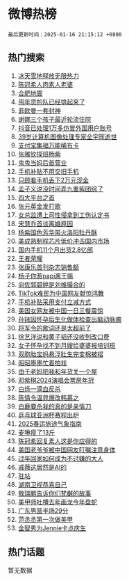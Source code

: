 # 微博热榜

`最后更新时间：2025-01-16 21:15:12 +0800`

## 热门搜索

1. [冰天雪地释放无限热力](https://m.weibo.cn/search?containerid=100103type%3D1%26t%3D10%26q%3D%23%E5%86%B0%E5%A4%A9%E9%9B%AA%E5%9C%B0%E9%87%8A%E6%94%BE%E6%97%A0%E9%99%90%E7%83%AD%E5%8A%9B%23&stream_entry_id=51&isnewpage=1&extparam=seat%3D1%26q%3D%2523%25E5%2586%25B0%25E5%25A4%25A9%25E9%259B%25AA%25E5%259C%25B0%25E9%2587%258A%25E6%2594%25BE%25E6%2597%25A0%25E9%2599%2590%25E7%2583%25AD%25E5%258A%259B%2523%26dgr%3D0%26filter_type%3Drealtimehot%26stream_entry_id%3D51%26c_type%3D51%26pos%3D0%26cate%3D10103%26display_time%3D1737033311%26pre_seqid%3D17370333110020119588813)
1. [陈冠希人肉素人老婆](https://m.weibo.cn/search?containerid=100103type%3D1%26t%3D10%26q%3D%23%E9%99%88%E5%86%A0%E5%B8%8C%E4%BA%BA%E8%82%89%E7%B4%A0%E4%BA%BA%E8%80%81%E5%A9%86%23&stream_entry_id=31&isnewpage=1&extparam=seat%3D1%26flag%3D1%26lcate%3D5001%26band_rank%3D1%26pos%3D0%26q%3D%2523%25E9%2599%2588%25E5%2586%25A0%25E5%25B8%258C%25E4%25BA%25BA%25E8%2582%2589%25E7%25B4%25A0%25E4%25BA%25BA%25E8%2580%2581%25E5%25A9%2586%2523%26dgr%3D0%26filter_type%3Drealtimehot%26realpos%3D1%26c_type%3D31%26stream_entry_id%3D31%26cate%3D5001%26display_time%3D1737033311%26pre_seqid%3D17370333110020119588813)
1. [合肥地震](https://m.weibo.cn/search?containerid=100103type%3D1%26t%3D10%26q%3D%E5%90%88%E8%82%A5%E5%9C%B0%E9%9C%87&stream_entry_id=31&isnewpage=1&extparam=seat%3D1%26flag%3D2%26lcate%3D5001%26band_rank%3D2%26pos%3D1%26q%3D%25E5%2590%2588%25E8%2582%25A5%25E5%259C%25B0%25E9%259C%2587%26dgr%3D0%26filter_type%3Drealtimehot%26realpos%3D2%26c_type%3D31%26stream_entry_id%3D31%26cate%3D5001%26display_time%3D1737033311%26pre_seqid%3D17370333110020119588813)
1. [囤年货的队已经排起来了](https://m.weibo.cn/search?containerid=100103type%3D1%26t%3D10%26q%3D%23%E5%9B%A4%E5%B9%B4%E8%B4%A7%E7%9A%84%E9%98%9F%E5%B7%B2%E7%BB%8F%E6%8E%92%E8%B5%B7%E6%9D%A5%E4%BA%86%23&stream_entry_id=31&isnewpage=1&extparam=seat%3D1%26flag%3D0%26lcate%3D5001%26band_rank%3D3%26pos%3D2%26q%3D%2523%25E5%259B%25A4%25E5%25B9%25B4%25E8%25B4%25A7%25E7%259A%2584%25E9%2598%259F%25E5%25B7%25B2%25E7%25BB%258F%25E6%258E%2592%25E8%25B5%25B7%25E6%259D%25A5%25E4%25BA%2586%2523%26dgr%3D0%26filter_type%3Drealtimehot%26realpos%3D3%26c_type%3D31%26stream_entry_id%3D31%26cate%3D5001%26display_time%3D1737033311%26pre_seqid%3D17370333110020119588813)
1. [菲欧曼一套封神](https://m.weibo.cn/search?containerid=100103type%3D1%26t%3D10%26q%3D%23%E8%8F%B2%E6%AC%A7%E6%9B%BC%E4%B8%80%E5%A5%97%E5%B0%81%E7%A5%9E%23&stream_entry_id=31&isnewpage=1&extparam=seat%3D1%26lcate%3D5001%26band_rank%3D4%26stream_entry_id%3D31%26pos%3D3%26is_ad_pos%3D1%26dgr%3D0%26filter_type%3Drealtimehot%26adid%3D272819%26c_type%3D31%26q%3D%2523%25E8%258F%25B2%25E6%25AC%25A7%25E6%259B%25BC%25E4%25B8%2580%25E5%25A5%2597%25E5%25B0%2581%25E7%25A5%259E%2523%26topic_ad%3D1%26cate%3D5001%26display_time%3D1737033311%26pre_seqid%3D17370333110020119588813)
1. [谢娜三个孩子最近轮流住院](https://m.weibo.cn/search?containerid=100103type%3D1%26t%3D10%26q%3D%23%E8%B0%A2%E5%A8%9C%E4%B8%89%E4%B8%AA%E5%AD%A9%E5%AD%90%E6%9C%80%E8%BF%91%E8%BD%AE%E6%B5%81%E4%BD%8F%E9%99%A2%23&stream_entry_id=31&isnewpage=1&extparam=seat%3D1%26flag%3D1%26lcate%3D5001%26band_rank%3D4%26pos%3D4%26q%3D%2523%25E8%25B0%25A2%25E5%25A8%259C%25E4%25B8%2589%25E4%25B8%25AA%25E5%25AD%25A9%25E5%25AD%2590%25E6%259C%2580%25E8%25BF%2591%25E8%25BD%25AE%25E6%25B5%2581%25E4%25BD%258F%25E9%2599%25A2%2523%26dgr%3D0%26filter_type%3Drealtimehot%26realpos%3D4%26c_type%3D31%26stream_entry_id%3D31%26cate%3D5001%26display_time%3D1737033311%26pre_seqid%3D17370333110020119588813)
1. [抖音已处理1万多仿冒外国用户账号](https://m.weibo.cn/search?containerid=100103type%3D1%26t%3D10%26q%3D%23%E6%8A%96%E9%9F%B3%E5%B7%B2%E5%A4%84%E7%90%861%E4%B8%87%E5%A4%9A%E4%BB%BF%E5%86%92%E5%A4%96%E5%9B%BD%E7%94%A8%E6%88%B7%E8%B4%A6%E5%8F%B7%23&stream_entry_id=31&isnewpage=1&extparam=seat%3D1%26flag%3D2%26lcate%3D5001%26band_rank%3D5%26pos%3D5%26q%3D%2523%25E6%258A%2596%25E9%259F%25B3%25E5%25B7%25B2%25E5%25A4%2584%25E7%2590%25861%25E4%25B8%2587%25E5%25A4%259A%25E4%25BB%25BF%25E5%2586%2592%25E5%25A4%2596%25E5%259B%25BD%25E7%2594%25A8%25E6%2588%25B7%25E8%25B4%25A6%25E5%258F%25B7%2523%26dgr%3D0%26filter_type%3Drealtimehot%26realpos%3D5%26c_type%3D31%26stream_entry_id%3D31%26cate%3D5001%26display_time%3D1737033311%26pre_seqid%3D17370333110020119588813)
1. [39岁计算机图像处理专家全宇晖逝世](https://m.weibo.cn/search?containerid=100103type%3D1%26t%3D10%26q%3D%2339%E5%B2%81%E8%AE%A1%E7%AE%97%E6%9C%BA%E5%9B%BE%E5%83%8F%E5%A4%84%E7%90%86%E4%B8%93%E5%AE%B6%E5%85%A8%E5%AE%87%E6%99%96%E9%80%9D%E4%B8%96%23&stream_entry_id=31&isnewpage=1&extparam=seat%3D1%26flag%3D0%26lcate%3D5001%26band_rank%3D6%26pos%3D6%26q%3D%252339%25E5%25B2%2581%25E8%25AE%25A1%25E7%25AE%2597%25E6%259C%25BA%25E5%259B%25BE%25E5%2583%258F%25E5%25A4%2584%25E7%2590%2586%25E4%25B8%2593%25E5%25AE%25B6%25E5%2585%25A8%25E5%25AE%2587%25E6%2599%2596%25E9%2580%259D%25E4%25B8%2596%2523%26dgr%3D0%26filter_type%3Drealtimehot%26realpos%3D6%26c_type%3D31%26stream_entry_id%3D31%26cate%3D5001%26display_time%3D1737033311%26pre_seqid%3D17370333110020119588813)
1. [支付宝集福万能稀有卡](https://m.weibo.cn/search?containerid=100103type%3D1%26t%3D10%26q%3D%23%E6%94%AF%E4%BB%98%E5%AE%9D%E9%9B%86%E7%A6%8F%E4%B8%87%E8%83%BD%E7%A8%80%E6%9C%89%E5%8D%A1%23&stream_entry_id=31&isnewpage=1&extparam=seat%3D1%26lcate%3D5001%26band_rank%3D7%26stream_entry_id%3D31%26pos%3D7%26is_ad_pos%3D1%26dgr%3D0%26filter_type%3Drealtimehot%26adid%3D272676%26c_type%3D31%26q%3D%2523%25E6%2594%25AF%25E4%25BB%2598%25E5%25AE%259D%25E9%259B%2586%25E7%25A6%258F%25E4%25B8%2587%25E8%2583%25BD%25E7%25A8%2580%25E6%259C%2589%25E5%258D%25A1%2523%26topic_ad%3D1%26cate%3D5001%26display_time%3D1737033311%26pre_seqid%3D17370333110020119588813)
1. [张雅钦探班杨紫](https://m.weibo.cn/search?containerid=100103type%3D1%26t%3D10%26q%3D%23%E5%BC%A0%E9%9B%85%E9%92%A6%E6%8E%A2%E7%8F%AD%E6%9D%A8%E7%B4%AB%23&stream_entry_id=31&isnewpage=1&extparam=seat%3D1%26flag%3D1%26lcate%3D5001%26band_rank%3D7%26pos%3D8%26q%3D%2523%25E5%25BC%25A0%25E9%259B%2585%25E9%2592%25A6%25E6%258E%25A2%25E7%258F%25AD%25E6%259D%25A8%25E7%25B4%25AB%2523%26dgr%3D0%26filter_type%3Drealtimehot%26realpos%3D7%26c_type%3D31%26stream_entry_id%3D31%26cate%3D5001%26display_time%3D1737033311%26pre_seqid%3D17370333110020119588813)
1. [鬼鬼当妈后首营业](https://m.weibo.cn/search?containerid=100103type%3D1%26t%3D10%26q%3D%23%E9%AC%BC%E9%AC%BC%E5%BD%93%E5%A6%88%E5%90%8E%E9%A6%96%E8%90%A5%E4%B8%9A%23&stream_entry_id=31&isnewpage=1&extparam=seat%3D1%26flag%3D1%26lcate%3D5001%26band_rank%3D8%26pos%3D9%26q%3D%2523%25E9%25AC%25BC%25E9%25AC%25BC%25E5%25BD%2593%25E5%25A6%2588%25E5%2590%258E%25E9%25A6%2596%25E8%2590%25A5%25E4%25B8%259A%2523%26dgr%3D0%26filter_type%3Drealtimehot%26realpos%3D8%26c_type%3D31%26stream_entry_id%3D31%26cate%3D5001%26display_time%3D1737033311%26pre_seqid%3D17370333110020119588813)
1. [手机补贴不用交旧手机](https://m.weibo.cn/search?containerid=100103type%3D1%26t%3D10%26q%3D%23%E6%89%8B%E6%9C%BA%E8%A1%A5%E8%B4%B4%E4%B8%8D%E7%94%A8%E4%BA%A4%E6%97%A7%E6%89%8B%E6%9C%BA%23&stream_entry_id=31&isnewpage=1&extparam=seat%3D1%26flag%3D0%26lcate%3D5001%26band_rank%3D9%26pos%3D10%26q%3D%2523%25E6%2589%258B%25E6%259C%25BA%25E8%25A1%25A5%25E8%25B4%25B4%25E4%25B8%258D%25E7%2594%25A8%25E4%25BA%25A4%25E6%2597%25A7%25E6%2589%258B%25E6%259C%25BA%2523%26dgr%3D0%26filter_type%3Drealtimehot%26realpos%3D9%26c_type%3D31%26stream_entry_id%3D31%26cate%3D5001%26display_time%3D1737033311%26pre_seqid%3D17370333110020119588813)
1. [只顾看手机丢下2万元现金](https://m.weibo.cn/search?containerid=100103type%3D1%26t%3D10%26q%3D%23%E5%8F%AA%E9%A1%BE%E7%9C%8B%E6%89%8B%E6%9C%BA%E4%B8%A2%E4%B8%8B2%E4%B8%87%E5%85%83%E7%8E%B0%E9%87%91%23&stream_entry_id=31&isnewpage=1&extparam=seat%3D1%26flag%3D1%26lcate%3D5001%26band_rank%3D10%26pos%3D11%26q%3D%2523%25E5%258F%25AA%25E9%25A1%25BE%25E7%259C%258B%25E6%2589%258B%25E6%259C%25BA%25E4%25B8%25A2%25E4%25B8%258B2%25E4%25B8%2587%25E5%2585%2583%25E7%258E%25B0%25E9%2587%2591%2523%26dgr%3D0%26filter_type%3Drealtimehot%26realpos%3D10%26c_type%3D31%26stream_entry_id%3D31%26cate%3D5001%26display_time%3D1737033311%26pre_seqid%3D17370333110020119588813)
1. [孟子义说没时间弄九重紫团综了](https://m.weibo.cn/search?containerid=100103type%3D1%26t%3D10%26q%3D%23%E5%AD%9F%E5%AD%90%E4%B9%89%E8%AF%B4%E6%B2%A1%E6%97%B6%E9%97%B4%E5%BC%84%E4%B9%9D%E9%87%8D%E7%B4%AB%E5%9B%A2%E7%BB%BC%E4%BA%86%23&stream_entry_id=31&isnewpage=1&extparam=seat%3D1%26flag%3D2%26lcate%3D5001%26band_rank%3D11%26pos%3D12%26q%3D%2523%25E5%25AD%259F%25E5%25AD%2590%25E4%25B9%2589%25E8%25AF%25B4%25E6%25B2%25A1%25E6%2597%25B6%25E9%2597%25B4%25E5%25BC%2584%25E4%25B9%259D%25E9%2587%258D%25E7%25B4%25AB%25E5%259B%25A2%25E7%25BB%25BC%25E4%25BA%2586%2523%26dgr%3D0%26filter_type%3Drealtimehot%26realpos%3D11%26c_type%3D31%26stream_entry_id%3D31%26cate%3D5001%26display_time%3D1737033311%26pre_seqid%3D17370333110020119588813)
1. [四大平台之首](https://m.weibo.cn/search?containerid=100103type%3D1%26t%3D10%26q%3D%23%E5%9B%9B%E5%A4%A7%E5%B9%B3%E5%8F%B0%E4%B9%8B%E9%A6%96%23&stream_entry_id=31&isnewpage=1&extparam=seat%3D1%26flag%3D1%26lcate%3D5001%26band_rank%3D12%26pos%3D13%26q%3D%2523%25E5%259B%259B%25E5%25A4%25A7%25E5%25B9%25B3%25E5%258F%25B0%25E4%25B9%258B%25E9%25A6%2596%2523%26dgr%3D0%26filter_type%3Drealtimehot%26realpos%3D12%26c_type%3D31%26stream_entry_id%3D31%26cate%3D5001%26display_time%3D1737033311%26pre_seqid%3D17370333110020119588813)
1. [张元英金发打歌](https://m.weibo.cn/search?containerid=100103type%3D1%26t%3D10%26q%3D%23%E5%BC%A0%E5%85%83%E8%8B%B1%E9%87%91%E5%8F%91%E6%89%93%E6%AD%8C%23&stream_entry_id=31&isnewpage=1&extparam=seat%3D1%26flag%3D0%26lcate%3D5001%26band_rank%3D13%26pos%3D14%26q%3D%2523%25E5%25BC%25A0%25E5%2585%2583%25E8%258B%25B1%25E9%2587%2591%25E5%258F%2591%25E6%2589%2593%25E6%25AD%258C%2523%26dgr%3D0%26filter_type%3Drealtimehot%26realpos%3D13%26c_type%3D31%26stream_entry_id%3D31%26cate%3D5001%26display_time%3D1737033311%26pre_seqid%3D17370333110020119588813)
1. [女总监遭上司性侵拿到工伤认定书](https://m.weibo.cn/search?containerid=100103type%3D1%26t%3D10%26q%3D%23%E5%A5%B3%E6%80%BB%E7%9B%91%E9%81%AD%E4%B8%8A%E5%8F%B8%E6%80%A7%E4%BE%B5%E6%8B%BF%E5%88%B0%E5%B7%A5%E4%BC%A4%E8%AE%A4%E5%AE%9A%E4%B9%A6%23&stream_entry_id=31&isnewpage=1&extparam=seat%3D1%26flag%3D0%26lcate%3D5001%26band_rank%3D14%26pos%3D15%26q%3D%2523%25E5%25A5%25B3%25E6%2580%25BB%25E7%259B%2591%25E9%2581%25AD%25E4%25B8%258A%25E5%258F%25B8%25E6%2580%25A7%25E4%25BE%25B5%25E6%258B%25BF%25E5%2588%25B0%25E5%25B7%25A5%25E4%25BC%25A4%25E8%25AE%25A4%25E5%25AE%259A%25E4%25B9%25A6%2523%26dgr%3D0%26filter_type%3Drealtimehot%26realpos%3D14%26c_type%3D31%26stream_entry_id%3D31%26cate%3D5001%26display_time%3D1737033311%26pre_seqid%3D17370333110020119588813)
1. [宋慧乔首谈离婚原因](https://m.weibo.cn/search?containerid=100103type%3D1%26t%3D10%26q%3D%23%E5%AE%8B%E6%85%A7%E4%B9%94%E9%A6%96%E8%B0%88%E7%A6%BB%E5%A9%9A%E5%8E%9F%E5%9B%A0%23&stream_entry_id=31&isnewpage=1&extparam=seat%3D1%26flag%3D1%26lcate%3D5001%26band_rank%3D15%26pos%3D16%26q%3D%2523%25E5%25AE%258B%25E6%2585%25A7%25E4%25B9%2594%25E9%25A6%2596%25E8%25B0%2588%25E7%25A6%25BB%25E5%25A9%259A%25E5%258E%259F%25E5%259B%25A0%2523%26dgr%3D0%26filter_type%3Drealtimehot%26realpos%3D15%26c_type%3D31%26stream_entry_id%3D31%26cate%3D5001%26display_time%3D1737033311%26pre_seqid%3D17370333110020119588813)
1. [杨紫国色芳华带火洛阳牡丹酥](https://m.weibo.cn/search?containerid=100103type%3D1%26t%3D10%26q%3D%23%E6%9D%A8%E7%B4%AB%E5%9B%BD%E8%89%B2%E8%8A%B3%E5%8D%8E%E5%B8%A6%E7%81%AB%E6%B4%9B%E9%98%B3%E7%89%A1%E4%B8%B9%E9%85%A5%23&stream_entry_id=31&isnewpage=1&extparam=seat%3D1%26flag%3D0%26lcate%3D5001%26band_rank%3D16%26pos%3D17%26q%3D%2523%25E6%259D%25A8%25E7%25B4%25AB%25E5%259B%25BD%25E8%2589%25B2%25E8%258A%25B3%25E5%258D%258E%25E5%25B8%25A6%25E7%2581%25AB%25E6%25B4%259B%25E9%2598%25B3%25E7%2589%25A1%25E4%25B8%25B9%25E9%2585%25A5%2523%26dgr%3D0%26filter_type%3Drealtimehot%26realpos%3D16%26c_type%3D31%26stream_entry_id%3D31%26cate%3D5001%26display_time%3D1737033311%26pre_seqid%3D17370333110020119588813)
1. [美成熟制程芯片低价冲击国内市场](https://m.weibo.cn/search?containerid=100103type%3D1%26t%3D10%26q%3D%23%E7%BE%8E%E6%88%90%E7%86%9F%E5%88%B6%E7%A8%8B%E8%8A%AF%E7%89%87%E4%BD%8E%E4%BB%B7%E5%86%B2%E5%87%BB%E5%9B%BD%E5%86%85%E5%B8%82%E5%9C%BA%23&stream_entry_id=31&isnewpage=1&extparam=seat%3D1%26flag%3D0%26lcate%3D5001%26band_rank%3D17%26pos%3D18%26q%3D%2523%25E7%25BE%258E%25E6%2588%2590%25E7%2586%259F%25E5%2588%25B6%25E7%25A8%258B%25E8%258A%25AF%25E7%2589%2587%25E4%25BD%258E%25E4%25BB%25B7%25E5%2586%25B2%25E5%2587%25BB%25E5%259B%25BD%25E5%2586%2585%25E5%25B8%2582%25E5%259C%25BA%2523%26dgr%3D0%26filter_type%3Drealtimehot%26realpos%3D17%26c_type%3D31%26stream_entry_id%3D31%26cate%3D5001%26display_time%3D1737033311%26pre_seqid%3D17370333110020119588813)
1. [国内手机11个月出货2.8亿部](https://m.weibo.cn/search?containerid=100103type%3D1%26t%3D10%26q%3D%23%E5%9B%BD%E5%86%85%E6%89%8B%E6%9C%BA11%E4%B8%AA%E6%9C%88%E5%87%BA%E8%B4%A72.8%E4%BA%BF%E9%83%A8%23&stream_entry_id=31&isnewpage=1&extparam=seat%3D1%26flag%3D0%26lcate%3D5001%26band_rank%3D18%26pos%3D19%26q%3D%2523%25E5%259B%25BD%25E5%2586%2585%25E6%2589%258B%25E6%259C%25BA11%25E4%25B8%25AA%25E6%259C%2588%25E5%2587%25BA%25E8%25B4%25A72.8%25E4%25BA%25BF%25E9%2583%25A8%2523%26dgr%3D0%26filter_type%3Drealtimehot%26realpos%3D18%26c_type%3D31%26stream_entry_id%3D31%26cate%3D5001%26display_time%3D1737033311%26pre_seqid%3D17370333110020119588813)
1. [王者荣耀](https://m.weibo.cn/search?containerid=100103type%3D1%26t%3D10%26q%3D%E7%8E%8B%E8%80%85%E8%8D%A3%E8%80%80&stream_entry_id=31&isnewpage=1&extparam=seat%3D1%26flag%3D0%26lcate%3D5001%26band_rank%3D19%26pos%3D20%26q%3D%25E7%258E%258B%25E8%2580%2585%25E8%258D%25A3%25E8%2580%2580%26dgr%3D0%26filter_type%3Drealtimehot%26realpos%3D19%26c_type%3D31%26stream_entry_id%3D31%26cate%3D5001%26display_time%3D1737033311%26pre_seqid%3D17370333110020119588813)
1. [张康乐首刊杂志销售额](https://m.weibo.cn/search?containerid=100103type%3D1%26t%3D10%26q%3D%23%E5%BC%A0%E5%BA%B7%E4%B9%90%E9%A6%96%E5%88%8A%E6%9D%82%E5%BF%97%E9%94%80%E5%94%AE%E9%A2%9D%23&stream_entry_id=31&isnewpage=1&extparam=seat%3D1%26flag%3D1%26lcate%3D5001%26band_rank%3D20%26pos%3D21%26q%3D%2523%25E5%25BC%25A0%25E5%25BA%25B7%25E4%25B9%2590%25E9%25A6%2596%25E5%2588%258A%25E6%259D%2582%25E5%25BF%2597%25E9%2594%2580%25E5%2594%25AE%25E9%25A2%259D%2523%26dgr%3D0%26filter_type%3Drealtimehot%26realpos%3D20%26c_type%3D31%26stream_entry_id%3D31%26cate%3D5001%26display_time%3D1737033311%26pre_seqid%3D17370333110020119588813)
1. [杨子你惹papi酱干嘛](https://m.weibo.cn/search?containerid=100103type%3D1%26t%3D10%26q%3D%23%E6%9D%A8%E5%AD%90%E4%BD%A0%E6%83%B9papi%E9%85%B1%E5%B9%B2%E5%98%9B%23&stream_entry_id=31&isnewpage=1&extparam=seat%3D1%26flag%3D2%26lcate%3D5001%26band_rank%3D21%26pos%3D22%26q%3D%2523%25E6%259D%25A8%25E5%25AD%2590%25E4%25BD%25A0%25E6%2583%25B9papi%25E9%2585%25B1%25E5%25B9%25B2%25E5%2598%259B%2523%26dgr%3D0%26filter_type%3Drealtimehot%26realpos%3D21%26c_type%3D31%26stream_entry_id%3D31%26cate%3D5001%26display_time%3D1737033311%26pre_seqid%3D17370333110020119588813)
1. [向佐郭碧婷是刘维撮合的](https://m.weibo.cn/search?containerid=100103type%3D1%26t%3D10%26q%3D%E5%90%91%E4%BD%90%E9%83%AD%E7%A2%A7%E5%A9%B7%E6%98%AF%E5%88%98%E7%BB%B4%E6%92%AE%E5%90%88%E7%9A%84&stream_entry_id=31&isnewpage=1&extparam=seat%3D1%26flag%3D1%26lcate%3D5001%26band_rank%3D22%26pos%3D23%26q%3D%25E5%2590%2591%25E4%25BD%2590%25E9%2583%25AD%25E7%25A2%25A7%25E5%25A9%25B7%25E6%2598%25AF%25E5%2588%2598%25E7%25BB%25B4%25E6%2592%25AE%25E5%2590%2588%25E7%259A%2584%26dgr%3D0%26filter_type%3Drealtimehot%26realpos%3D22%26c_type%3D31%26stream_entry_id%3D31%26cate%3D5001%26display_time%3D1737033311%26pre_seqid%3D17370333110020119588813)
1. [TikTok难民为中国网友献惊鸿舞](https://m.weibo.cn/search?containerid=100103type%3D1%26t%3D10%26q%3D%23TikTok%E9%9A%BE%E6%B0%91%E4%B8%BA%E4%B8%AD%E5%9B%BD%E7%BD%91%E5%8F%8B%E7%8C%AE%E6%83%8A%E9%B8%BF%E8%88%9E%23&stream_entry_id=31&isnewpage=1&extparam=seat%3D1%26flag%3D1%26lcate%3D5001%26band_rank%3D23%26pos%3D24%26q%3D%2523TikTok%25E9%259A%25BE%25E6%25B0%2591%25E4%25B8%25BA%25E4%25B8%25AD%25E5%259B%25BD%25E7%25BD%2591%25E5%258F%258B%25E7%258C%25AE%25E6%2583%258A%25E9%25B8%25BF%25E8%2588%259E%2523%26dgr%3D0%26filter_type%3Drealtimehot%26realpos%3D23%26c_type%3D31%26stream_entry_id%3D31%26cate%3D5001%26display_time%3D1737033311%26pre_seqid%3D17370333110020119588813)
1. [手机补贴采用支付立减方式](https://m.weibo.cn/search?containerid=100103type%3D1%26t%3D10%26q%3D%23%E6%89%8B%E6%9C%BA%E8%A1%A5%E8%B4%B4%E9%87%87%E7%94%A8%E6%94%AF%E4%BB%98%E7%AB%8B%E5%87%8F%E6%96%B9%E5%BC%8F%23&stream_entry_id=31&isnewpage=1&extparam=seat%3D1%26flag%3D0%26lcate%3D5001%26band_rank%3D24%26pos%3D25%26q%3D%2523%25E6%2589%258B%25E6%259C%25BA%25E8%25A1%25A5%25E8%25B4%25B4%25E9%2587%2587%25E7%2594%25A8%25E6%2594%25AF%25E4%25BB%2598%25E7%25AB%258B%25E5%2587%258F%25E6%2596%25B9%25E5%25BC%258F%2523%26dgr%3D0%26filter_type%3Drealtimehot%26realpos%3D24%26c_type%3D31%26stream_entry_id%3D31%26cate%3D5001%26display_time%3D1737033311%26pre_seqid%3D17370333110020119588813)
1. [美国女网友被中国一日三餐震惊](https://m.weibo.cn/search?containerid=100103type%3D1%26t%3D10%26q%3D%23%E7%BE%8E%E5%9B%BD%E5%A5%B3%E7%BD%91%E5%8F%8B%E8%A2%AB%E4%B8%AD%E5%9B%BD%E4%B8%80%E6%97%A5%E4%B8%89%E9%A4%90%E9%9C%87%E6%83%8A%23&stream_entry_id=31&isnewpage=1&extparam=seat%3D1%26flag%3D0%26lcate%3D5001%26band_rank%3D25%26pos%3D26%26q%3D%2523%25E7%25BE%258E%25E5%259B%25BD%25E5%25A5%25B3%25E7%25BD%2591%25E5%258F%258B%25E8%25A2%25AB%25E4%25B8%25AD%25E5%259B%25BD%25E4%25B8%2580%25E6%2597%25A5%25E4%25B8%2589%25E9%25A4%2590%25E9%259C%2587%25E6%2583%258A%2523%26dgr%3D0%26filter_type%3Drealtimehot%26realpos%3D25%26c_type%3D31%26stream_entry_id%3D31%26cate%3D5001%26display_time%3D1737033311%26pre_seqid%3D17370333110020119588813)
1. [孙铱因怀孕后生化做体检查出脑动脉瘤](https://m.weibo.cn/search?containerid=100103type%3D1%26t%3D10%26q%3D%23%E5%AD%99%E9%93%B1%E5%9B%A0%E6%80%80%E5%AD%95%E5%90%8E%E7%94%9F%E5%8C%96%E5%81%9A%E4%BD%93%E6%A3%80%E6%9F%A5%E5%87%BA%E8%84%91%E5%8A%A8%E8%84%89%E7%98%A4%23&stream_entry_id=31&isnewpage=1&extparam=seat%3D1%26flag%3D0%26lcate%3D5001%26band_rank%3D26%26pos%3D27%26q%3D%2523%25E5%25AD%2599%25E9%2593%25B1%25E5%259B%25A0%25E6%2580%2580%25E5%25AD%2595%25E5%2590%258E%25E7%2594%259F%25E5%258C%2596%25E5%2581%259A%25E4%25BD%2593%25E6%25A3%2580%25E6%259F%25A5%25E5%2587%25BA%25E8%2584%2591%25E5%258A%25A8%25E8%2584%2589%25E7%2598%25A4%2523%26dgr%3D0%26filter_type%3Drealtimehot%26realpos%3D26%26c_type%3D31%26stream_entry_id%3D31%26cate%3D5001%26display_time%3D1737033311%26pre_seqid%3D17370333110020119588813)
1. [将军令的歌词还是太超前了](https://m.weibo.cn/search?containerid=100103type%3D1%26t%3D10%26q%3D%E5%B0%86%E5%86%9B%E4%BB%A4%E7%9A%84%E6%AD%8C%E8%AF%8D%E8%BF%98%E6%98%AF%E5%A4%AA%E8%B6%85%E5%89%8D%E4%BA%86&stream_entry_id=31&isnewpage=1&extparam=seat%3D1%26flag%3D1%26lcate%3D5001%26band_rank%3D27%26pos%3D28%26q%3D%25E5%25B0%2586%25E5%2586%259B%25E4%25BB%25A4%25E7%259A%2584%25E6%25AD%258C%25E8%25AF%258D%25E8%25BF%2598%25E6%2598%25AF%25E5%25A4%25AA%25E8%25B6%2585%25E5%2589%258D%25E4%25BA%2586%26dgr%3D0%26filter_type%3Drealtimehot%26realpos%3D27%26c_type%3D31%26stream_entry_id%3D31%26cate%3D5001%26display_time%3D1737033311%26pre_seqid%3D17370333110020119588813)
1. [徐艺洋说和黄子韬还没收到改口费](https://m.weibo.cn/search?containerid=100103type%3D1%26t%3D10%26q%3D%23%E5%BE%90%E8%89%BA%E6%B4%8B%E8%AF%B4%E5%92%8C%E9%BB%84%E5%AD%90%E9%9F%AC%E8%BF%98%E6%B2%A1%E6%94%B6%E5%88%B0%E6%94%B9%E5%8F%A3%E8%B4%B9%23&stream_entry_id=31&isnewpage=1&extparam=seat%3D1%26flag%3D0%26lcate%3D5001%26band_rank%3D28%26pos%3D29%26q%3D%2523%25E5%25BE%2590%25E8%2589%25BA%25E6%25B4%258B%25E8%25AF%25B4%25E5%2592%258C%25E9%25BB%2584%25E5%25AD%2590%25E9%259F%25AC%25E8%25BF%2598%25E6%25B2%25A1%25E6%2594%25B6%25E5%2588%25B0%25E6%2594%25B9%25E5%258F%25A3%25E8%25B4%25B9%2523%26dgr%3D0%26filter_type%3Drealtimehot%26realpos%3D28%26c_type%3D31%26stream_entry_id%3D31%26cate%3D5001%26display_time%3D1737033311%26pre_seqid%3D17370333110020119588813)
1. [女子怀孕找不到月嫂给婆婆报培训班](https://m.weibo.cn/search?containerid=100103type%3D1%26t%3D10%26q%3D%23%E5%A5%B3%E5%AD%90%E6%80%80%E5%AD%95%E6%89%BE%E4%B8%8D%E5%88%B0%E6%9C%88%E5%AB%82%E7%BB%99%E5%A9%86%E5%A9%86%E6%8A%A5%E5%9F%B9%E8%AE%AD%E7%8F%AD%23&stream_entry_id=31&isnewpage=1&extparam=seat%3D1%26flag%3D1%26lcate%3D5001%26band_rank%3D29%26pos%3D30%26q%3D%2523%25E5%25A5%25B3%25E5%25AD%2590%25E6%2580%2580%25E5%25AD%2595%25E6%2589%25BE%25E4%25B8%258D%25E5%2588%25B0%25E6%259C%2588%25E5%25AB%2582%25E7%25BB%2599%25E5%25A9%2586%25E5%25A9%2586%25E6%258A%25A5%25E5%259F%25B9%25E8%25AE%25AD%25E7%258F%25AD%2523%26dgr%3D0%26filter_type%3Drealtimehot%26realpos%3D29%26c_type%3D31%26stream_entry_id%3D31%26cate%3D5001%26display_time%3D1737033311%26pre_seqid%3D17370333110020119588813)
1. [双胞胎宝妈悬浮肚生完变棉被褶](https://m.weibo.cn/search?containerid=100103type%3D1%26t%3D10%26q%3D%23%E5%8F%8C%E8%83%9E%E8%83%8E%E5%AE%9D%E5%A6%88%E6%82%AC%E6%B5%AE%E8%82%9A%E7%94%9F%E5%AE%8C%E5%8F%98%E6%A3%89%E8%A2%AB%E8%A4%B6%23&stream_entry_id=31&isnewpage=1&extparam=seat%3D1%26flag%3D0%26lcate%3D5001%26band_rank%3D30%26pos%3D31%26q%3D%2523%25E5%258F%258C%25E8%2583%259E%25E8%2583%258E%25E5%25AE%259D%25E5%25A6%2588%25E6%2582%25AC%25E6%25B5%25AE%25E8%2582%259A%25E7%2594%259F%25E5%25AE%258C%25E5%258F%2598%25E6%25A3%2589%25E8%25A2%25AB%25E8%25A4%25B6%2523%26dgr%3D0%26filter_type%3Drealtimehot%26realpos%3D30%26c_type%3D31%26stream_entry_id%3D31%26cate%3D5001%26display_time%3D1737033311%26pre_seqid%3D17370333110020119588813)
1. [昭昭墨墨忙着拍戏](https://m.weibo.cn/search?containerid=100103type%3D1%26t%3D10%26q%3D%23%E6%98%AD%E6%98%AD%E5%A2%A8%E5%A2%A8%E5%BF%99%E7%9D%80%E6%8B%8D%E6%88%8F%23&stream_entry_id=31&isnewpage=1&extparam=seat%3D1%26flag%3D1%26lcate%3D5001%26band_rank%3D31%26pos%3D32%26q%3D%2523%25E6%2598%25AD%25E6%2598%25AD%25E5%25A2%25A8%25E5%25A2%25A8%25E5%25BF%2599%25E7%259D%2580%25E6%258B%258D%25E6%2588%258F%2523%26dgr%3D0%26filter_type%3Drealtimehot%26realpos%3D31%26c_type%3D31%26stream_entry_id%3D31%26cate%3D5001%26display_time%3D1737033311%26pre_seqid%3D17370333110020119588813)
1. [由于老妈把我和年货关一个屋](https://m.weibo.cn/search?containerid=100103type%3D1%26t%3D10%26q%3D%23%E7%94%B1%E4%BA%8E%E8%80%81%E5%A6%88%E6%8A%8A%E6%88%91%E5%92%8C%E5%B9%B4%E8%B4%A7%E5%85%B3%E4%B8%80%E4%B8%AA%E5%B1%8B%23&stream_entry_id=31&isnewpage=1&extparam=seat%3D1%26flag%3D1%26lcate%3D5001%26band_rank%3D32%26pos%3D33%26q%3D%2523%25E7%2594%25B1%25E4%25BA%258E%25E8%2580%2581%25E5%25A6%2588%25E6%258A%258A%25E6%2588%2591%25E5%2592%258C%25E5%25B9%25B4%25E8%25B4%25A7%25E5%2585%25B3%25E4%25B8%2580%25E4%25B8%25AA%25E5%25B1%258B%2523%26dgr%3D0%26filter_type%3Drealtimehot%26realpos%3D32%26c_type%3D31%26stream_entry_id%3D31%26cate%3D5001%26display_time%3D1737033311%26pre_seqid%3D17370333110020119588813)
1. [邓紫棋2024演唱会票房年冠](https://m.weibo.cn/search?containerid=100103type%3D1%26t%3D10%26q%3D%23%E9%82%93%E7%B4%AB%E6%A3%8B2024%E6%BC%94%E5%94%B1%E4%BC%9A%E7%A5%A8%E6%88%BF%E5%B9%B4%E5%86%A0%23&stream_entry_id=31&isnewpage=1&extparam=seat%3D1%26flag%3D1%26lcate%3D5001%26band_rank%3D33%26pos%3D34%26q%3D%2523%25E9%2582%2593%25E7%25B4%25AB%25E6%25A3%258B2024%25E6%25BC%2594%25E5%2594%25B1%25E4%25BC%259A%25E7%25A5%25A8%25E6%2588%25BF%25E5%25B9%25B4%25E5%2586%25A0%2523%26dgr%3D0%26filter_type%3Drealtimehot%26realpos%3D33%26c_type%3D31%26stream_entry_id%3D31%26cate%3D5001%26display_time%3D1737033311%26pre_seqid%3D17370333110020119588813)
1. [白烁一滴血反杀](https://m.weibo.cn/search?containerid=100103type%3D1%26t%3D10%26q%3D%E7%99%BD%E7%83%81%E4%B8%80%E6%BB%B4%E8%A1%80%E5%8F%8D%E6%9D%80&stream_entry_id=31&isnewpage=1&extparam=seat%3D1%26flag%3D1%26lcate%3D5001%26band_rank%3D34%26pos%3D35%26q%3D%25E7%2599%25BD%25E7%2583%2581%25E4%25B8%2580%25E6%25BB%25B4%25E8%25A1%2580%25E5%258F%258D%25E6%259D%2580%26dgr%3D0%26filter_type%3Drealtimehot%26realpos%3D34%26c_type%3D31%26stream_entry_id%3D31%26cate%3D5001%26display_time%3D1737033311%26pre_seqid%3D17370333110020119588813)
1. [陈情令温晁爆改韩慕之](https://m.weibo.cn/search?containerid=100103type%3D1%26t%3D10%26q%3D%E9%99%88%E6%83%85%E4%BB%A4%E6%B8%A9%E6%99%81%E7%88%86%E6%94%B9%E9%9F%A9%E6%85%95%E4%B9%8B&stream_entry_id=31&isnewpage=1&extparam=seat%3D1%26flag%3D0%26lcate%3D5001%26band_rank%3D35%26pos%3D36%26q%3D%25E9%2599%2588%25E6%2583%2585%25E4%25BB%25A4%25E6%25B8%25A9%25E6%2599%2581%25E7%2588%2586%25E6%2594%25B9%25E9%259F%25A9%25E6%2585%2595%25E4%25B9%258B%26dgr%3D0%26filter_type%3Drealtimehot%26realpos%3D35%26c_type%3D31%26stream_entry_id%3D31%26cate%3D5001%26display_time%3D1737033311%26pre_seqid%3D17370333110020119588813)
1. [白鹿要杀我的真的是亲情刀](https://m.weibo.cn/search?containerid=100103type%3D1%26t%3D10%26q%3D%23%E7%99%BD%E9%B9%BF%E8%A6%81%E6%9D%80%E6%88%91%E7%9A%84%E7%9C%9F%E7%9A%84%E6%98%AF%E4%BA%B2%E6%83%85%E5%88%80%23&stream_entry_id=31&isnewpage=1&extparam=seat%3D1%26flag%3D0%26lcate%3D5001%26band_rank%3D36%26pos%3D37%26q%3D%2523%25E7%2599%25BD%25E9%25B9%25BF%25E8%25A6%2581%25E6%259D%2580%25E6%2588%2591%25E7%259A%2584%25E7%259C%259F%25E7%259A%2584%25E6%2598%25AF%25E4%25BA%25B2%25E6%2583%2585%25E5%2588%2580%2523%26dgr%3D0%26filter_type%3Drealtimehot%26realpos%3D36%26c_type%3D31%26stream_entry_id%3D31%26cate%3D5001%26display_time%3D1737033311%26pre_seqid%3D17370333110020119588813)
1. [乒乓球亚洲杯赛程出炉](https://m.weibo.cn/search?containerid=100103type%3D1%26t%3D10%26q%3D%23%E4%B9%92%E4%B9%93%E7%90%83%E4%BA%9A%E6%B4%B2%E6%9D%AF%E8%B5%9B%E7%A8%8B%E5%87%BA%E7%82%89%23&stream_entry_id=31&isnewpage=1&extparam=seat%3D1%26flag%3D1%26lcate%3D5001%26band_rank%3D37%26pos%3D38%26q%3D%2523%25E4%25B9%2592%25E4%25B9%2593%25E7%2590%2583%25E4%25BA%259A%25E6%25B4%25B2%25E6%259D%25AF%25E8%25B5%259B%25E7%25A8%258B%25E5%2587%25BA%25E7%2582%2589%2523%26dgr%3D0%26filter_type%3Drealtimehot%26realpos%3D37%26c_type%3D31%26stream_entry_id%3D31%26cate%3D5001%26display_time%3D1737033311%26pre_seqid%3D17370333110020119588813)
1. [2025春运旅途气象指南](https://m.weibo.cn/search?containerid=100103type%3D1%26t%3D10%26q%3D%232025%E6%98%A5%E8%BF%90%E6%97%85%E9%80%94%E6%B0%94%E8%B1%A1%E6%8C%87%E5%8D%97%23&stream_entry_id=31&isnewpage=1&extparam=seat%3D1%26flag%3D0%26lcate%3D5001%26band_rank%3D38%26pos%3D39%26q%3D%25232025%25E6%2598%25A5%25E8%25BF%2590%25E6%2597%2585%25E9%2580%2594%25E6%25B0%2594%25E8%25B1%25A1%25E6%258C%2587%25E5%258D%2597%2523%26dgr%3D0%26filter_type%3Drealtimehot%26realpos%3D38%26c_type%3D31%26stream_entry_id%3D31%26cate%3D5001%26display_time%3D1737033311%26pre_seqid%3D17370333110020119588813)
1. [麦琳瘦了13斤](https://m.weibo.cn/search?containerid=100103type%3D1%26t%3D10%26q%3D%23%E9%BA%A6%E7%90%B3%E7%98%A6%E4%BA%8613%E6%96%A4%23&stream_entry_id=31&isnewpage=1&extparam=seat%3D1%26flag%3D0%26lcate%3D5001%26band_rank%3D39%26pos%3D40%26q%3D%2523%25E9%25BA%25A6%25E7%2590%25B3%25E7%2598%25A6%25E4%25BA%258613%25E6%2596%25A4%2523%26dgr%3D0%26filter_type%3Drealtimehot%26realpos%3D39%26c_type%3D31%26stream_entry_id%3D31%26cate%3D5001%26display_time%3D1737033311%26pre_seqid%3D17370333110020119588813)
1. [陈冠希回复素人这是你应得的](https://m.weibo.cn/search?containerid=100103type%3D1%26t%3D10%26q%3D%23%E9%99%88%E5%86%A0%E5%B8%8C%E5%9B%9E%E5%A4%8D%E7%B4%A0%E4%BA%BA%E8%BF%99%E6%98%AF%E4%BD%A0%E5%BA%94%E5%BE%97%E7%9A%84%23&stream_entry_id=31&isnewpage=1&extparam=seat%3D1%26flag%3D0%26lcate%3D5001%26band_rank%3D40%26pos%3D41%26q%3D%2523%25E9%2599%2588%25E5%2586%25A0%25E5%25B8%258C%25E5%259B%259E%25E5%25A4%258D%25E7%25B4%25A0%25E4%25BA%25BA%25E8%25BF%2599%25E6%2598%25AF%25E4%25BD%25A0%25E5%25BA%2594%25E5%25BE%2597%25E7%259A%2584%2523%26dgr%3D0%26filter_type%3Drealtimehot%26realpos%3D40%26c_type%3D31%26stream_entry_id%3D31%26cate%3D5001%26display_time%3D1737033311%26pre_seqid%3D17370333110020119588813)
1. [美国老爷爷被中国网友叮嘱注意身体](https://m.weibo.cn/search?containerid=100103type%3D1%26t%3D10%26q%3D%23%E7%BE%8E%E5%9B%BD%E8%80%81%E7%88%B7%E7%88%B7%E8%A2%AB%E4%B8%AD%E5%9B%BD%E7%BD%91%E5%8F%8B%E5%8F%AE%E5%98%B1%E6%B3%A8%E6%84%8F%E8%BA%AB%E4%BD%93%23&stream_entry_id=31&isnewpage=1&extparam=seat%3D1%26flag%3D0%26lcate%3D5001%26band_rank%3D41%26pos%3D42%26q%3D%2523%25E7%25BE%258E%25E5%259B%25BD%25E8%2580%2581%25E7%2588%25B7%25E7%2588%25B7%25E8%25A2%25AB%25E4%25B8%25AD%25E5%259B%25BD%25E7%25BD%2591%25E5%258F%258B%25E5%258F%25AE%25E5%2598%25B1%25E6%25B3%25A8%25E6%2584%258F%25E8%25BA%25AB%25E4%25BD%2593%2523%26dgr%3D0%26filter_type%3Drealtimehot%26realpos%3D41%26c_type%3D31%26stream_entry_id%3D31%26cate%3D5001%26display_time%3D1737033311%26pre_seqid%3D17370333110020119588813)
1. [过年回家如何成为不讨嫌的大人](https://m.weibo.cn/search?containerid=100103type%3D1%26t%3D10%26q%3D%23%E8%BF%87%E5%B9%B4%E5%9B%9E%E5%AE%B6%E5%A6%82%E4%BD%95%E6%88%90%E4%B8%BA%E4%B8%8D%E8%AE%A8%E5%AB%8C%E7%9A%84%E5%A4%A7%E4%BA%BA%23&stream_entry_id=31&isnewpage=1&extparam=seat%3D1%26flag%3D1%26lcate%3D5001%26band_rank%3D42%26pos%3D43%26q%3D%2523%25E8%25BF%2587%25E5%25B9%25B4%25E5%259B%259E%25E5%25AE%25B6%25E5%25A6%2582%25E4%25BD%2595%25E6%2588%2590%25E4%25B8%25BA%25E4%25B8%258D%25E8%25AE%25A8%25E5%25AB%258C%25E7%259A%2584%25E5%25A4%25A7%25E4%25BA%25BA%2523%26dgr%3D0%26filter_type%3Drealtimehot%26realpos%3D42%26c_type%3D31%26stream_entry_id%3D31%26cate%3D5001%26display_time%3D1737033311%26pre_seqid%3D17370333110020119588813)
1. [戚薇这居然是AI的](https://m.weibo.cn/search?containerid=100103type%3D1%26t%3D10%26q%3D%23%E6%88%9A%E8%96%87%E8%BF%99%E5%B1%85%E7%84%B6%E6%98%AFAI%E7%9A%84%23&stream_entry_id=31&isnewpage=1&extparam=seat%3D1%26flag%3D1%26lcate%3D5001%26band_rank%3D43%26pos%3D44%26q%3D%2523%25E6%2588%259A%25E8%2596%2587%25E8%25BF%2599%25E5%25B1%2585%25E7%2584%25B6%25E6%2598%25AFAI%25E7%259A%2584%2523%26dgr%3D0%26filter_type%3Drealtimehot%26realpos%3D43%26c_type%3D31%26stream_entry_id%3D31%26cate%3D5001%26display_time%3D1737033311%26pre_seqid%3D17370333110020119588813)
1. [驻站](https://m.weibo.cn/search?containerid=100103type%3D1%26t%3D10%26q%3D%E9%A9%BB%E7%AB%99&stream_entry_id=31&isnewpage=1&extparam=seat%3D1%26flag%3D1%26lcate%3D5001%26band_rank%3D44%26pos%3D45%26q%3D%25E9%25A9%25BB%25E7%25AB%2599%26dgr%3D0%26filter_type%3Drealtimehot%26realpos%3D44%26c_type%3D31%26stream_entry_id%3D31%26cate%3D5001%26display_time%3D1737033311%26pre_seqid%3D17370333110020119588813)
1. [湖南卫视恭喜自己](https://m.weibo.cn/search?containerid=100103type%3D1%26t%3D10%26q%3D%23%E6%B9%96%E5%8D%97%E5%8D%AB%E8%A7%86%E6%81%AD%E5%96%9C%E8%87%AA%E5%B7%B1%23&stream_entry_id=31&isnewpage=1&extparam=seat%3D1%26flag%3D0%26lcate%3D5001%26band_rank%3D45%26pos%3D46%26q%3D%2523%25E6%25B9%2596%25E5%258D%2597%25E5%258D%25AB%25E8%25A7%2586%25E6%2581%25AD%25E5%2596%259C%25E8%2587%25AA%25E5%25B7%25B1%2523%26dgr%3D0%26filter_type%3Drealtimehot%26realpos%3D45%26c_type%3D31%26stream_entry_id%3D31%26cate%3D5001%26display_time%3D1737033311%26pre_seqid%3D17370333110020119588813)
1. [敖瑞鹏告诉你们梵樾的故事](https://m.weibo.cn/search?containerid=100103type%3D1%26t%3D10%26q%3D%E6%95%96%E7%91%9E%E9%B9%8F%E5%91%8A%E8%AF%89%E4%BD%A0%E4%BB%AC%E6%A2%B5%E6%A8%BE%E7%9A%84%E6%95%85%E4%BA%8B&stream_entry_id=31&isnewpage=1&extparam=seat%3D1%26flag%3D1%26lcate%3D5001%26band_rank%3D46%26pos%3D47%26q%3D%25E6%2595%2596%25E7%2591%259E%25E9%25B9%258F%25E5%2591%258A%25E8%25AF%2589%25E4%25BD%25A0%25E4%25BB%25AC%25E6%25A2%25B5%25E6%25A8%25BE%25E7%259A%2584%25E6%2595%2585%25E4%25BA%258B%26dgr%3D0%26filter_type%3Drealtimehot%26realpos%3D46%26c_type%3D31%26stream_entry_id%3D31%26cate%3D5001%26display_time%3D1737033311%26pre_seqid%3D17370333110020119588813)
1. [美甲师吐槽去年画龙今年盘蛇](https://m.weibo.cn/search?containerid=100103type%3D1%26t%3D10%26q%3D%23%E7%BE%8E%E7%94%B2%E5%B8%88%E5%90%90%E6%A7%BD%E5%8E%BB%E5%B9%B4%E7%94%BB%E9%BE%99%E4%BB%8A%E5%B9%B4%E7%9B%98%E8%9B%87%23&stream_entry_id=31&isnewpage=1&extparam=seat%3D1%26flag%3D1%26lcate%3D5001%26band_rank%3D47%26pos%3D48%26q%3D%2523%25E7%25BE%258E%25E7%2594%25B2%25E5%25B8%2588%25E5%2590%2590%25E6%25A7%25BD%25E5%258E%25BB%25E5%25B9%25B4%25E7%2594%25BB%25E9%25BE%2599%25E4%25BB%258A%25E5%25B9%25B4%25E7%259B%2598%25E8%259B%2587%2523%26dgr%3D0%26filter_type%3Drealtimehot%26realpos%3D47%26c_type%3D31%26stream_entry_id%3D31%26cate%3D5001%26display_time%3D1737033311%26pre_seqid%3D17370333110020119588813)
1. [广东男篮半场29分](https://m.weibo.cn/search?containerid=100103type%3D1%26t%3D10%26q%3D%E5%B9%BF%E4%B8%9C%E7%94%B7%E7%AF%AE%E5%8D%8A%E5%9C%BA29%E5%88%86&stream_entry_id=31&isnewpage=1&extparam=seat%3D1%26flag%3D1%26lcate%3D5001%26band_rank%3D48%26pos%3D49%26q%3D%25E5%25B9%25BF%25E4%25B8%259C%25E7%2594%25B7%25E7%25AF%25AE%25E5%258D%258A%25E5%259C%25BA29%25E5%2588%2586%26dgr%3D0%26filter_type%3Drealtimehot%26realpos%3D48%26c_type%3D31%26stream_entry_id%3D31%26cate%3D5001%26display_time%3D1737033311%26pre_seqid%3D17370333110020119588813)
1. [范丞丞第一次做美甲](https://m.weibo.cn/search?containerid=100103type%3D1%26t%3D10%26q%3D%23%E8%8C%83%E4%B8%9E%E4%B8%9E%E7%AC%AC%E4%B8%80%E6%AC%A1%E5%81%9A%E7%BE%8E%E7%94%B2%23&stream_entry_id=31&isnewpage=1&extparam=seat%3D1%26flag%3D0%26lcate%3D5001%26band_rank%3D49%26pos%3D50%26q%3D%2523%25E8%258C%2583%25E4%25B8%259E%25E4%25B8%259E%25E7%25AC%25AC%25E4%25B8%2580%25E6%25AC%25A1%25E5%2581%259A%25E7%25BE%258E%25E7%2594%25B2%2523%26dgr%3D0%26filter_type%3Drealtimehot%26realpos%3D49%26c_type%3D31%26stream_entry_id%3D31%26cate%3D5001%26display_time%3D1737033311%26pre_seqid%3D17370333110020119588813)
1. [金智秀为Jennie卡点庆生](https://m.weibo.cn/search?containerid=100103type%3D1%26t%3D10%26q%3D%23%E9%87%91%E6%99%BA%E7%A7%80%E4%B8%BAJennie%E5%8D%A1%E7%82%B9%E5%BA%86%E7%94%9F%23&stream_entry_id=31&isnewpage=1&extparam=seat%3D1%26flag%3D1%26lcate%3D5001%26band_rank%3D50%26pos%3D51%26q%3D%2523%25E9%2587%2591%25E6%2599%25BA%25E7%25A7%2580%25E4%25B8%25BAJennie%25E5%258D%25A1%25E7%2582%25B9%25E5%25BA%2586%25E7%2594%259F%2523%26dgr%3D0%26filter_type%3Drealtimehot%26realpos%3D50%26c_type%3D31%26stream_entry_id%3D31%26cate%3D5001%26display_time%3D1737033311%26pre_seqid%3D17370333110020119588813)

## 热门话题

暂无数据
